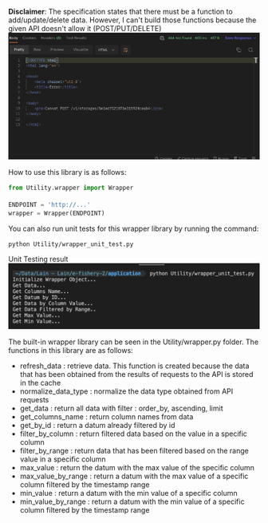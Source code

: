 <b>Disclaimer</b>:
The specification states that there must be a function to add/update/delete data. However, I can't build those functions because the given API doesn't allow it (POST/PUT/DELETE)
![Alt text](assets/image2.png "Optional title")

How to use this library is as follows:
```py
from Utility.wrapper import Wrapper

ENDPOINT = 'http://...'
wrapper = Wrapper(ENDPOINT)
```

You can also run unit tests for this wrapper library by running the command:
```sh
python Utility/wrapper_unit_test.py
```
Unit Testing result
![Alt text](assets/image1.png "Optional title")

The built-in wrapper library can be seen in the Utility/wrapper.py folder. The functions in this library are as follows:
- refresh_data : retrieve data. This function is created because the data that has been obtained from the results of requests to the API is stored in the cache
- normalize_data_type : normalize the data type obtained from API requests
- get_data : return all data with filter : order_by, ascending, limit
- get_columns_name : return column names from data
- get_by_id : return a datum already filtered by id
- filter_by_column : return filtered data based on the value in a specific column
- filter_by_range : return data that has been filtered based on the range value in a specific column
- max_value : return the datum with the max value of the specific column
- max_value_by_range : return a datum with the max value of a specific column filtered by the timestamp range
- min_value : return a datum with the min value of a specific column
- min_value_by_range : return a datum with the min value of a specific column filtered by the timestamp range
